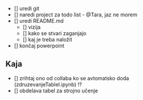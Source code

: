 - [] uredi git
- [] naredi project za todo list - @Tara, jaz ne morem
- [] uredi README.md
  - [] vizija
  - [] kako se stvari zaganjajo
  - [] kaj je treba naložit
- [] končaj powerpoint

## Kaja

- [] zrihtaj ono od collaba ko se avtomatsko doda (zdruzevanjeTablel.ipynb) !?
- [] obdelava tabel za strojno učenje
